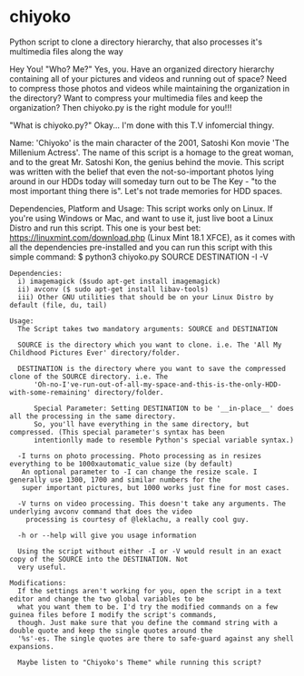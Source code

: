 # chiyoko
Python script to clone a directory hierarchy, that also processes it's multimedia files along the way 

Hey You!
"Who? Me?"
Yes, you. Have an organized directory hierarchy containing all of your pictures and videos and running out of space?
Need to compress those photos and videos while maintaining the organization in the directory? Want to compress your
multimedia files and keep the organization? Then chiyoko.py is the right module for you!!!

"What is chiyoko.py?"
Okay... I'm done with this T.V infomercial thingy.

Name:
    'Chiyoko' is the main character of the 2001, Satoshi Kon movie 'The Millenium Actress'. The name of this script
    is a homage to the great woman, and to the great Mr. Satoshi Kon, the genius behind the movie.
    This script was written with the belief that even the not-so-important photos lying around in our HDDs today will
    someday turn out to be The Key - "to the most important thing there is". Let's not trade memories for HDD spaces.
    
Dependencies, Platform and Usage:
    This script works only on Linux. If you're using Windows or Mac, and want to use it, just live boot a Linux Distro
    and run this script. This one is your best bet: https://linuxmint.com/download.php (Linux Mint 18.1 XFCE), as it
    comes with all the dependencies pre-installed and you can run this script with this simple command:
             $ python3 chiyoko.py SOURCE DESTINATION -I -V
    
    Dependencies:
      i) imagemagick ($sudo apt-get install imagemagick)
      ii) avconv ($ sudo apt-get install libav-tools)
      iii) Other GNU utilities that should be on your Linux Distro by default (file, du, tail)
    
    Usage:
      The Script takes two mandatory arguments: SOURCE and DESTINATION
      
      SOURCE is the directory which you want to clone. i.e. The 'All My Childhood Pictures Ever' directory/folder.
      
      DESTINATION is the directory where you want to save the compressed clone of the SOURCE directory. i.e. The
          'Oh-no-I've-run-out-of-all-my-space-and-this-is-the-only-HDD-with-some-remaining' directory/folder.
          
          Special Parameter: Setting DESTINATION to be '__in-place__' does all the processing in the same directory.
          So, you'll have everything in the same directory, but compressed. (This special parameter's syntax has been
          intentionlly made to resemble Python's special variable syntax.)
      
      -I turns on photo processing. Photo processing as in resizes everything to be 1000xautomatic_value size (by default)
       An optional parameter to -I can change the resize scale. I generally use 1300, 1700 and similar numbers for the
       super important pictures, but 1000 works just fine for most cases.
       
      -V turns on video processing. This doesn't take any arguments. The underlying avconv command that does the video
        processing is courtesy of @leklachu, a really cool guy.
        
      -h or --help will give you usage information
      
      Using the script without either -I or -V would result in an exact copy of the SOURCE into the DESTINATION. Not
      very useful.
      
    Modifications:
      If the settings aren't working for you, open the script in a text editor and change the two global variables to be
      what you want them to be. I'd try the modified commands on a few guinea files before I modify the script's commands,
      though. Just make sure that you define the command string with a double quote and keep the single quotes around the
      '%s'-es. The single quotes are there to safe-guard against any shell expansions.
      
      Maybe listen to "Chiyoko's Theme" while running this script?      
